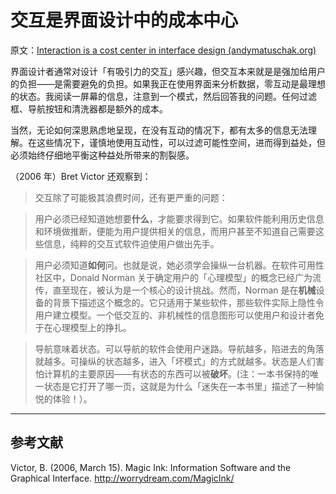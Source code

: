 # 交互是界面设计中的成本中心

原文：[Interaction is a cost center in interface design (andymatuschak.org)](https://notes.andymatuschak.org/z87TFgTr98bz3MNFT26NhegyRCMgdkfNTBAzp)

界面设计者通常对设计「有吸引力的交互」感兴趣，但交互本来就是是强加给用户的负担——是需要避免的负担。如果我正在使用界面来分析数据，零互动是最理想的状态。我阅读一屏幕的信息，注意到一个模式，然后回答我的问题。任何过滤框、导航按钮和清洗器都是额外的成本。

当然，无论如何深思熟虑地呈现，在没有互动的情况下，都有太多的信息无法理解。在这些情况下，谨慎地使用互动性，可以过滤可能性空间，进而得到益处，但必须始终仔细地平衡这种益处所带来的割裂感。

（2006 年）Bret Victor 还观察到：

> 交互除了可能极其浪费时间，还有更严重的问题：

>

> 用户必须已经知道她想要**什么**，才能要求得到它。如果软件能利用历史信息和环境做推断，便能为用户提供相关的信息，而用户甚至不知道自己需要这些信息，纯粹的交互式软件迫使用户做出先手。

>

> 用户必须知道**如何**问。也就是说，她必须学会操纵一台机器。在软件可用性社区中，Donald Norman 关于确定用户的「心理模型」的概念已经广为流传，直至现在，被认为是一个核心的设计挑战。然而，Norman 是在**机械**设备的背景下描述这个概念的。它只适用于某些软件，那些软件实际上隐性令用户建立模型。一个低交互的、非机械性的信息图形可以使用户和设计者免于在心理模型上的挣扎。

>

> 导航意味着状态。可以导航的软件会使用户迷路。导航越多，陷进去的角落就越多。可操纵的状态越多，进入「坏模式」的方式就越多。状态是人们害怕计算机的主要原因——有状态的东西可以被**破坏**。(注：一本书保持的唯一状态是它打开了哪一页，这就是为什么「迷失在一本书里」描述了一种愉悦的体验！）。

------

## 参考文献

Victor, B. (2006, March 15). Magic Ink: Information Software and the Graphical Interface. http://worrydream.com/MagicInk/